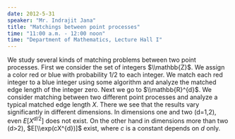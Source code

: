 ```yaml
---
date: 2012-5-31
speaker: "Mr. Indrajit Jana"
title: "Matchings between point processes"
time: "11:00 a.m. - 12:00 noon" 
time: "Department of Mathematics, Lecture Hall I"
---
```

We study several kinds of matching problems between two point processes.
First we consider the set of integers $\\mathbb{Z}$. We assign a color red
or blue with probability 1/2 to each integer. We match each red integer to
a blue integer using some algorithm and analyze the matched edge length of
the integer zero. Next we go to $\\mathbb{R}^{d}$. We consider matching
between two different point processes and analyze a typical matched edge
length $X$. There we see that the results vary significantly in different
dimensions. In dimensions one and two (d=1,2), even $E[X^{d/2}]$ does not
exist. On the other hand in dimensions more than two (d>2),
$E[\\exp(cX^{d})]$ exist, where $c$ is a constant depends on $d$ only.
